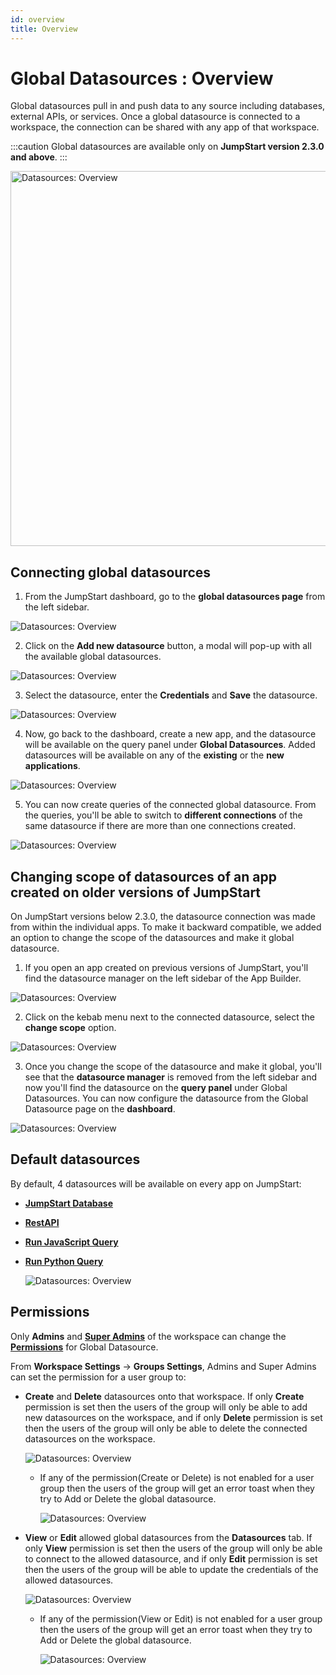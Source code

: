 ```yaml
---
id: overview
title: Overview
---
```


# Global Datasources : Overview

Global datasources pull in and push data to any source including databases, external APIs, or services. Once a global datasource is connected to a workspace, the connection can be shared with any app of that workspace.

:::caution
Global datasources are available only on **JumpStart version 2.3.0 and above**.
:::

<div style={{textAlign: 'center'}}>

<img className="screenshot-full" src="/img/datasource-reference/overview/overview.png" alt="Datasources: Overview" width="600"/>

</div>

## Connecting global datasources

1. From the JumpStart dashboard, go to the **global datasources page** from the left sidebar.
  <div style={{textAlign: 'center'}}>

  <img className="screenshot-full" src="/img/datasource-reference/overview/global.png" alt="Datasources: Overview" />

  </div>

2. Click on the **Add new datasource** button, a modal will pop-up with all the available global datasources.
  <div style={{textAlign: 'center'}}>

  <img className="screenshot-full" src="/img/datasource-reference/overview/popup.png" alt="Datasources: Overview" />

  </div>

3. Select the datasource, enter the **Credentials** and **Save** the datasource.
  <div style={{textAlign: 'center'}}>

  <img className="screenshot-full" src="/img/datasource-reference/overview/connection.png" alt="Datasources: Overview" />

  </div>

4. Now, go back to the dashboard, create a new app, and the datasource will be available on the query panel under **Global Datasources**. Added datasources will be available on any of the **existing** or the **new applications**.
  <div style={{textAlign: 'center'}}>

  <img className="screenshot-full" src="/img/datasource-reference/overview/globalquery.png" alt="Datasources: Overview" />

  </div>

5. You can now create queries of the connected global datasource. From the queries, you'll be able to switch to **different connections** of the same datasource if there are more than one connections created.
  <div style={{textAlign: 'center'}}>

  <img className="screenshot-full" src="/img/datasource-reference/overview/switch.png" alt="Datasources: Overview" />

  </div>

## Changing scope of datasources of an app created on older versions of JumpStart

On JumpStart versions below 2.3.0, the datasource connection was made from within the individual apps. To make it backward compatible, we added an option to change the scope of the datasources and make it global datasource.

1. If you open an app created on previous versions of JumpStart, you'll find the datasource manager on the left sidebar of the App Builder.
  <div style={{textAlign: 'center'}}>

  <img className="screenshot-full" src="/img/datasource-reference/overview/leftsidebar.png" alt="Datasources: Overview" />

  </div>

2. Click on the kebab menu next to the connected datasource, select the **change scope** option.
  <div style={{textAlign: 'center'}}>

  <img className="screenshot-full" src="/img/datasource-reference/overview/changescope.png" alt="Datasources: Overview" />

  </div>

3. Once you change the scope of the datasource and make it global, you'll see that the **datasource manager** is removed from the left sidebar and now you'll find the datasource on the **query panel** under Global Datasources. You can now configure the datasource from the Global Datasource page on the **dashboard**.
  <div style={{textAlign: 'center'}}>

  <img className="screenshot-full" src="/img/datasource-reference/overview/queryadd.png" alt="Datasources: Overview" />

  </div>


## Default datasources

By default, 4 datasources will be available on every app on JumpStart:
- **[JumpStart Database](/docs/jumpstart-database/)**
- **[RestAPI](/docs/data-sources/restapi/)**
- **[Run JavaScript Query](/docs/data-sources/run-js/)**
- **[Run Python Query](/docs/data-sources/run-py/)**

  <div style={{textAlign: 'center'}}>

  <img className="screenshot-full" src="/img/datasource-reference/overview/default.png" alt="Datasources: Overview" />

  </div>

## Permissions

Only **Admins** and **[Super Admins](/docs/Enterprise/superadmin)** of the workspace can change the **[Permissions](/docs/tutorial/manage-users-groups#group-properties)** for Global Datasource. 

From **Workspace Settings** -> **Groups Settings**, Admins and Super Admins can set the permission for a user group to:

- **Create** and **Delete** datasources onto that workspace. If only **Create** permission is set then the users of the group will only be able to add new datasources on the workspace, and if only **Delete** permission is set then the users of the group will only be able to delete the connected datasources on the workspace.
  <div style={{textAlign: 'center'}}>

  <img className="screenshot-full" src="/img/datasource-reference/overview/create.png" alt="Datasources: Overview" />

  </div>

  - If any of the permission(Create or Delete) is not enabled for a user group then the users of the group will get an error toast when they try to Add or Delete the global datasource.
    <div style={{textAlign: 'center'}}>

    <img className="screenshot-full" src="/img/datasource-reference/overview/error.png" alt="Datasources: Overview" />

    </div>

- **View** or **Edit** allowed global datasources from the **Datasources** tab. If only **View** permission is set then the users of the group will only be able to connect to the allowed datasource, and if only **Edit** permission is set then the users of the group will be able to update the credentials of the allowed datasources.
  <div style={{textAlign: 'center'}}>

  <img className="screenshot-full" src="/img/datasource-reference/overview/view.png" alt="Datasources: Overview" />

  </div>

  - If any of the permission(View or Edit) is not enabled for a user group then the users of the group will get an error toast when they try to Add or Delete the global datasource.
    <div style={{textAlign: 'center'}}>

    <img className="screenshot-full" src="/img/datasource-reference/overview/edit.png" alt="Datasources: Overview" />

    </div>


